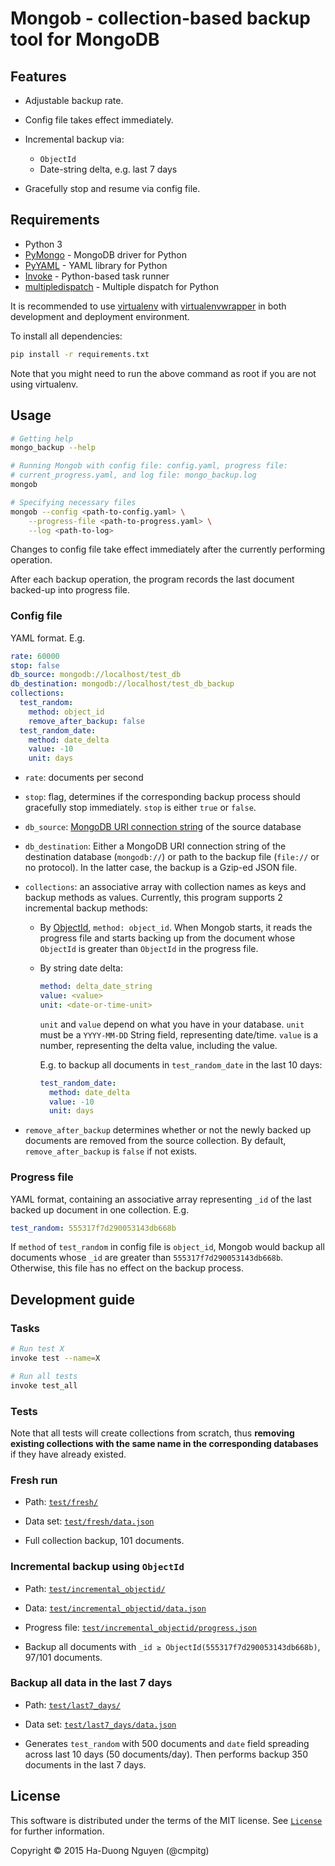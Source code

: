 # Mongob - collection-based backup tool for MongoDB

## Features

* Adjustable backup rate.

* Config file takes effect immediately.

* Incremental backup via:
  - `ObjectId`
  - Date-string delta, e.g. last 7 days

* Gracefully stop and resume via config file.

## Requirements

* Python 3
* [PyMongo](http://api.mongodb.org/python/current/) - MongoDB driver for Python
* [PyYAML](http://pyyaml.org/wiki/PyYAMLDocumentation) - YAML library for Python
* [Invoke](http://www.pyinvoke.org/) - Python-based task runner
* [multipledispatch](https://github.com/mrocklin/multipledispatch/) - Multiple
  dispatch for Python

It is recommended to use [virtualenv](https://virtualenv.pypa.io/en/latest/)
with [virtualenvwrapper](https://virtualenvwrapper.readthedocs.org/en/latest/)
in both development and deployment environment.

To install all dependencies:

```sh
pip install -r requirements.txt
```

Note that you might need to run the above command as root if you are not using
virtualenv.

## Usage

```sh
# Getting help
mongo_backup --help

# Running Mongob with config file: config.yaml, progress file:
# current_progress.yaml, and log file: mongo_backup.log
mongob

# Specifying necessary files
mongob --config <path-to-config.yaml> \
    --progress-file <path-to-progress.yaml> \
    --log <path-to-log>
```

Changes to config file take effect immediately after the currently performing
operation.

After each backup operation, the program records the last document backed-up
into progress file.

### Config file

YAML format.  E.g.

```yaml
rate: 60000
stop: false
db_source: mongodb://localhost/test_db
db_destination: mongodb://localhost/test_db_backup
collections:
  test_random:
    method: object_id
    remove_after_backup: false
  test_random_date:
    method: date_delta
    value: -10
    unit: days
```

* `rate`: documents per second

* `stop`: flag, determines if the corresponding backup process should
  gracefully stop immediately.  `stop` is either `true` or `false`.

* `db_source`:
  [MongoDB URI connection string](http://docs.mongodb.org/manual/reference/connection-string/)
  of the source database

* `db_destination`: Either a MongoDB URI connection string of the destination
  database (`mongodb://`) or path to the backup file (`file://` or no
  protocol).  In the latter case, the backup is a Gzip-ed JSON file.

* `collections`: an associative array with collection names as keys and backup
  methods as values.  Currently, this program supports 2 incremental backup
  methods:

  - By [ObjectId](http://docs.mongodb.org/manual/reference/object-id/),
  `method: object_id`.  When Mongob starts, it reads the progress file and
  starts backing up from the document whose `ObjectId` is greater than
  `ObjectId` in the progress file.

  - By string date delta:

    ```yaml
    method: delta_date_string
    value: <value>
    unit: <date-or-time-unit>
    ```

    `unit` and `value` depend on what you have in your database.  `unit` must
    be a `YYYY-MM-DD` String field, representing date/time.  `value` is a
    number, representing the delta value, including the value.

    E.g. to backup all documents in `test_random_date` in the last 10 days:

    ```Yaml
    test_random_date:
      method: date_delta
      value: -10
      unit: days
    ```

* `remove_after_backup` determines whether or not the newly backed up
  documents are removed from the source collection.  By default,
  `remove_after_backup` is `false` if not exists.

### Progress file

YAML format, containing an associative array representing `_id` of the last
backed up document in one collection.  E.g.

```yaml
test_random: 555317f7d290053143db668b
```

If `method` of `test_random` in config file is `object_id`, Mongob would
backup all documents whose `_id` are greater than `555317f7d290053143db668b`.
Otherwise, this file has no effect on the backup process.

## Development guide

### Tasks

```sh
# Run test X
invoke test --name=X

# Run all tests
invoke test_all
```

### Tests

Note that all tests will create collections from scratch, thus **removing
existing collections with the same name in the corresponding databases** if
they have already existed.

### Fresh run

* Path: [`test/fresh/`](./test/fresh)

* Data set: [`test/fresh/data.json`](./test/fresh/data.json)

* Full collection backup, 101 documents.


### Incremental backup using `ObjectId`

* Path: [`test/incremental_objectid/`](./test/incremental_objectid)

* Data:
  [`test/incremental_objectid/data.json`](./test/incremental_objectid/data.json)

* Progress file:
  [`test/incremental_objectid/progress.json`](./test/incremental_objectid/progress.json)

* Backup all documents with `_id ≥ ObjectId(555317f7d290053143db668b)`, 97/101
  documents.

### Backup all data in the last 7 days

* Path: [`test/last7_days/`](./test/last7_days)

* Data set:
  [`test/last7_days/data.json`](./test/last7_days/data.json)

* Generates `test_random` with 500 documents and `date` field spreading across
  last 10 days (50 documents/day).  Then performs backup 350 documents in the
  last 7 days.

## License

This software is distributed under the terms of the MIT license.  See
[`License`](./License) for further information.

Copyright © 2015  Ha-Duong Nguyen (@cmpitg)

